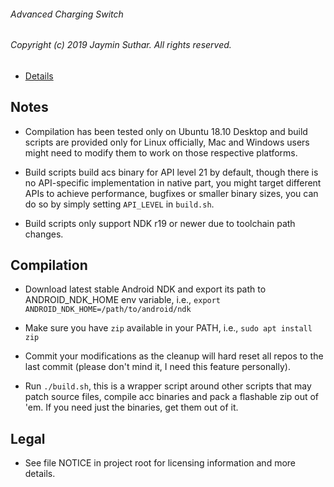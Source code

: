###### Advanced Charging Switch

###### Copyright (c) 2019 Jaymin Suthar. All rights reserved.

* [Details](https://github.com/sjayminsgithub/ACSwitch-module/blob/master/README.md)

## Notes

* Compilation has been tested only on Ubuntu 18.10 Desktop and build scripts are
  provided only for Linux officially, Mac and Windows users might need to modify
  them to work on those respective platforms.

* Build scripts build acs binary for API level 21 by default, though there is no
  API-specific implementation in native part, you might target different APIs to
  achieve performance, bugfixes or smaller binary sizes, you can do so by simply
  setting `API_LEVEL` in `build.sh`.

* Build scripts only support NDK r19 or newer due to toolchain path changes.

## Compilation

* Download latest stable Android NDK and export its path to ANDROID_NDK_HOME env
  variable, i.e., `export ANDROID_NDK_HOME=/path/to/android/ndk`

* Make sure you have `zip` available in your PATH, i.e., `sudo apt install zip`

* Commit your modifications as the cleanup will hard reset all repos to the last
  commit (please don't mind it, I need this feature personally).

* Run `./build.sh`, this is a wrapper script around other scripts that may patch
  source files, compile acc binaries and pack a flashable zip out of 'em. If you
  need just the binaries, get them out of it.

## Legal

* See file NOTICE in project root for licensing information and more details.
